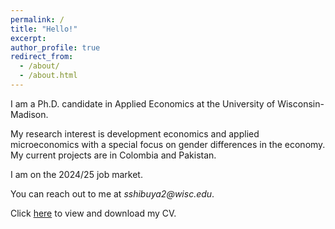 ```yaml
---
permalink: /
title: "Hello!"
excerpt: 
author_profile: true
redirect_from: 
  - /about/
  - /about.html
---
```


I am a Ph.D. candidate in Applied Economics at the University of Wisconsin-Madison. 

My research interest is development economics and applied microeconomics with a special focus on gender differences in the economy. My current projects are in Colombia and Pakistan. 

I am on the 2024/25 job market.
 
You can reach out to me at _sshibuya2@wisc.edu_.

Click [here](https://sakinashibuya.github.io/files/CV_SakinaShibuya.pdf) to view and download my CV. 

